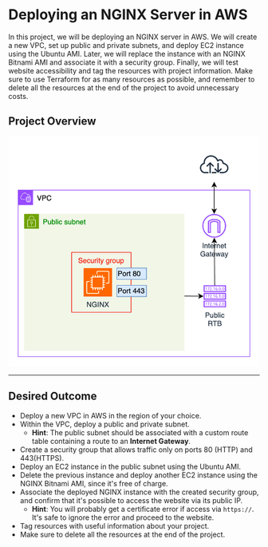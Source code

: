 # Deploying an NGINX Server in AWS

In this project, we will be deploying an NGINX server in AWS. We will create a new VPC, set up public and private
subnets, and deploy EC2 instance using the Ubuntu AMI. Later, we will replace the instance with an NGINX Bitnami AMI and
associate it with a security group. Finally, we will test website accessibility and tag the resources with project
information. Make sure to use Terraform for as many resources as possible, and remember to delete all the resources at
the end of the project to avoid unnecessary costs. 

## Project Overview 
![](../images/proj-00.png)

--- 

## Desired Outcome

- Deploy a new VPC in AWS in the region of your choice. 
- Within the VPC, deploy a public and private subnet. 
  - **Hint**: The public subnet should be associated with a custom route table containing a route to an **Internet Gateway**. 
- Create a security group that allows traffic only on ports 80 (HTTP) and 443(HTTPS).
- Deploy an EC2 instance in the public subnet using the Ubuntu AMI. 
- Delete the previous instance and deploy another EC2 instance using the NGINX Bitnami AMI, since it's free of charge. 
- Associate the deployed NGINX instance with the created security group, and confirm that it's possible to access the website via its public IP.
  - **Hint**: You will probably get a certificate error if access via `https://`. It's safe to ignore the error and proceed to the website.
- Tag resources with useful information about your project. 
- Make sure to delete all the resources at the end of the project. 
